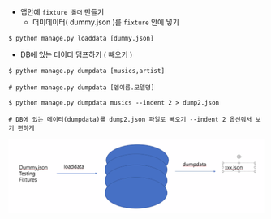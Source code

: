 - 앱안에 `fixture 폴더` 만들기
  - 더미데이터( dummy.json )를 `fixture` 안에 넣기

```shell
$ python manage.py loaddata [dummy.json]
```





- DB에 있는 데이터 덤프하기 ( 빼오기 )

```shell
$ python manage.py dumpdata [musics,artist]

# python manage.py dumpdata [앱이름.모델명]
```



```shell
$ python manage.py dumpdata musics --indent 2 > dump2.json

# DB에 있는 데이터(dumpdata)를 dump2.json 파일로 빼오기 --indent 2 옵션줘서 보기 편하게
```



![image-20200512123822338](images/image-20200512123822338.png)

